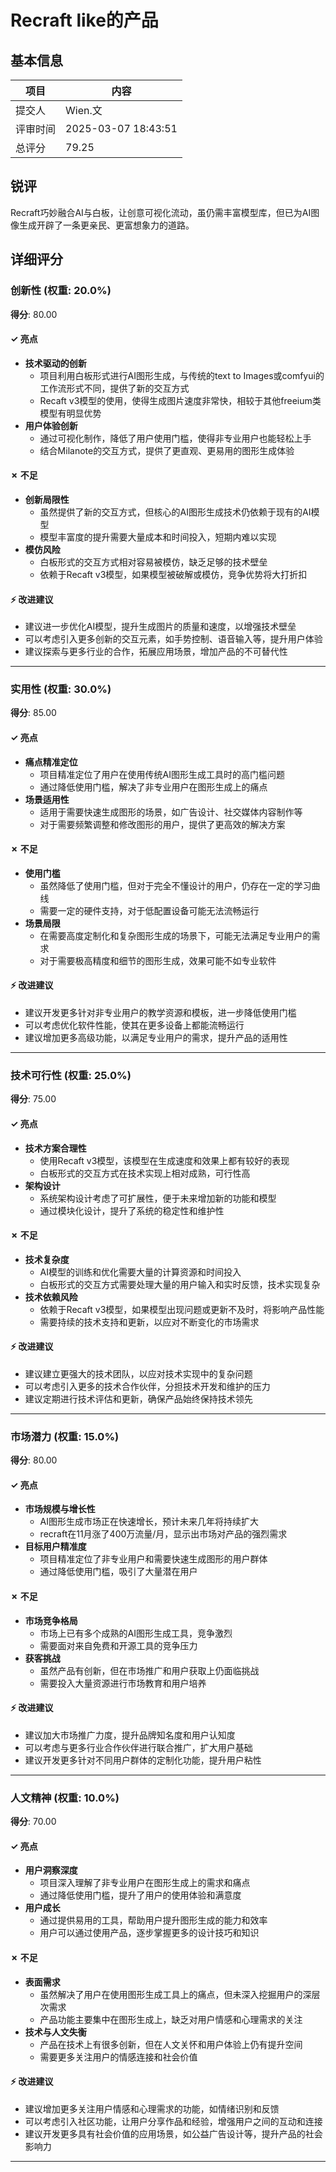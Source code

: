 # Recraft like的产品

## 基本信息

| 项目 | 内容 |
|------|------|
| 提交人 | Wien.文 |
| 评审时间 | 2025-03-07 18:43:51 |
| 总评分 | 79.25 |

## 锐评

Recraft巧妙融合AI与白板，让创意可视化流动，虽仍需丰富模型库，但已为AI图像生成开辟了一条更亲民、更富想象力的道路。

## 详细评分

### 创新性 (权重: 20.0%)

**得分**: 80.00

#### ✓ 亮点

* **技术驱动的创新**
  * 项目利用白板形式进行AI图形生成，与传统的text to Images或comfyui的工作流形式不同，提供了新的交互方式
  * Recaft v3模型的使用，使得生成图片速度非常快，相较于其他freeium类模型有明显优势
* **用户体验创新**
  * 通过可视化制作，降低了用户使用门槛，使得非专业用户也能轻松上手
  * 结合Milanote的交互方式，提供了更直观、更易用的图形生成体验

#### ✗ 不足

* **创新局限性**
  * 虽然提供了新的交互方式，但核心的AI图形生成技术仍依赖于现有的AI模型
  * 模型丰富度的提升需要大量成本和时间投入，短期内难以实现
* **模仿风险**
  * 白板形式的交互方式相对容易被模仿，缺乏足够的技术壁垒
  * 依赖于Recaft v3模型，如果模型被破解或模仿，竞争优势将大打折扣

#### ⚡ 改进建议

* 建议进一步优化AI模型，提升生成图片的质量和速度，以增强技术壁垒
* 可以考虑引入更多创新的交互元素，如手势控制、语音输入等，提升用户体验
* 建议探索与更多行业的合作，拓展应用场景，增加产品的不可替代性

---

### 实用性 (权重: 30.0%)

**得分**: 85.00

#### ✓ 亮点

* **痛点精准定位**
  * 项目精准定位了用户在使用传统AI图形生成工具时的高门槛问题
  * 通过降低使用门槛，解决了非专业用户在图形生成上的痛点
* **场景适用性**
  * 适用于需要快速生成图形的场景，如广告设计、社交媒体内容制作等
  * 对于需要频繁调整和修改图形的用户，提供了更高效的解决方案

#### ✗ 不足

* **使用门槛**
  * 虽然降低了使用门槛，但对于完全不懂设计的用户，仍存在一定的学习曲线
  * 需要一定的硬件支持，对于低配置设备可能无法流畅运行
* **场景局限**
  * 在需要高度定制化和复杂图形生成的场景下，可能无法满足专业用户的需求
  * 对于需要极高精度和细节的图形生成，效果可能不如专业软件

#### ⚡ 改进建议

* 建议开发更多针对非专业用户的教学资源和模板，进一步降低使用门槛
* 可以考虑优化软件性能，使其在更多设备上都能流畅运行
* 建议增加更多高级功能，以满足专业用户的需求，提升产品的适用性

---

### 技术可行性 (权重: 25.0%)

**得分**: 75.00

#### ✓ 亮点

* **技术方案合理性**
  * 使用Recaft v3模型，该模型在生成速度和效果上都有较好的表现
  * 白板形式的交互方式在技术实现上相对成熟，可行性高
* **架构设计**
  * 系统架构设计考虑了可扩展性，便于未来增加新的功能和模型
  * 通过模块化设计，提升了系统的稳定性和维护性

#### ✗ 不足

* **技术复杂度**
  * AI模型的训练和优化需要大量的计算资源和时间投入
  * 白板形式的交互方式需要处理大量的用户输入和实时反馈，技术实现复杂
* **技术依赖风险**
  * 依赖于Recaft v3模型，如果模型出现问题或更新不及时，将影响产品性能
  * 需要持续的技术支持和更新，以应对不断变化的市场需求

#### ⚡ 改进建议

* 建议建立更强大的技术团队，以应对技术实现中的复杂问题
* 可以考虑引入更多的技术合作伙伴，分担技术开发和维护的压力
* 建议定期进行技术评估和更新，确保产品始终保持技术领先

---

### 市场潜力 (权重: 15.0%)

**得分**: 80.00

#### ✓ 亮点

* **市场规模与增长性**
  * AI图形生成市场正在快速增长，预计未来几年将持续扩大
  * recraft在11月涨了400万流量/月，显示出市场对产品的强烈需求
* **目标用户精准度**
  * 项目精准定位了非专业用户和需要快速生成图形的用户群体
  * 通过降低使用门槛，吸引了大量潜在用户

#### ✗ 不足

* **市场竞争格局**
  * 市场上已有多个成熟的AI图形生成工具，竞争激烈
  * 需要面对来自免费和开源工具的竞争压力
* **获客挑战**
  * 虽然产品有创新，但在市场推广和用户获取上仍面临挑战
  * 需要投入大量资源进行市场教育和用户培养

#### ⚡ 改进建议

* 建议加大市场推广力度，提升品牌知名度和用户认知度
* 可以考虑与更多行业合作伙伴进行联合推广，扩大用户基础
* 建议开发更多针对不同用户群体的定制化功能，提升用户粘性

---

### 人文精神 (权重: 10.0%)

**得分**: 70.00

#### ✓ 亮点

* **用户洞察深度**
  * 项目深入理解了非专业用户在图形生成上的需求和痛点
  * 通过降低使用门槛，提升了用户的使用体验和满意度
* **用户成长**
  * 通过提供易用的工具，帮助用户提升图形生成的能力和效率
  * 用户可以通过使用产品，逐步掌握更多的设计技巧和知识

#### ✗ 不足

* **表面需求**
  * 虽然解决了用户在使用图形生成工具上的痛点，但未深入挖掘用户的深层次需求
  * 产品功能主要集中在图形生成上，缺乏对用户情感和心理需求的关注
* **技术与人文失衡**
  * 产品在技术上有很多创新，但在人文关怀和用户体验上仍有提升空间
  * 需要更多关注用户的情感连接和社会价值

#### ⚡ 改进建议

* 建议增加更多关注用户情感和心理需求的功能，如情绪识别和反馈
* 可以考虑引入社区功能，让用户分享作品和经验，增强用户之间的互动和连接
* 建议开发更多具有社会价值的应用场景，如公益广告设计等，提升产品的社会影响力

---

